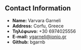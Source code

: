 ## Contact Information
* **Name:** Varvara Garneli
* **Address:** Corfu, Greece
* **Τηλέφωνο:** +30 6974025556
* **E-mail:** vgarneli@ionio.gr
* **Github:** bgarnb
